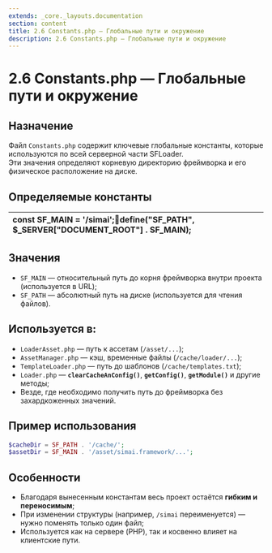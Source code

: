 ```yaml
---
extends: _core._layouts.documentation
section: content
title: 2.6 Constants.php — Глобальные пути и окружение
description: 2.6 Constants.php — Глобальные пути и окружение
---
```


# 2.6 Constants.php — Глобальные пути и окружение

## Назначение

Файл `Constants.php` содержит ключевые глобальные константы, которые используются по всей серверной части SFLoader.  
Эти значения определяют корневую директорию фреймворка и его физическое расположение на диске.

## Определяемые константы

| const SF\_MAIN \= '/simai';define("SF\_PATH", $\_SERVER\["DOCUMENT\_ROOT"\] . SF\_MAIN); |
|:------------------------------------------------------------------------------------------|

## Значения

* `SF_MAIN` — относительный путь до корня фреймворка внутри проекта (используется в URL);
* `SF_PATH` — абсолютный путь на диске (используется для чтения файлов).

## Используется в:

* `LoaderAsset.php` — путь к ассетам (`/asset/...`);
* `AssetManager.php` — кэш, временные файлы (`/cache/loader/...`);
* `TemplateLoader.php` — путь до шаблонов (`/cache/templates.txt`);
* `Loader.php` — **`clearCacheAnConfig()`**, **`getConfig()`**, **`getModule()`** и другие методы;
* Везде, где необходимо получить путь до фреймворка без захардкоженных значений.


## Пример использования

```php
$cacheDir = SF_PATH . '/cache/';
$assetDir = SF_MAIN . '/asset/simai.framework/...';
```

## Особенности

* Благодаря вынесенным константам весь проект остаётся **гибким и переносимым**;
* При изменении структуры (например, `/simai` переименуется) — нужно поменять только один файл;
* Используется как на сервере (PHP), так и косвенно влияет на клиентские пути.
